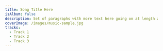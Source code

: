 ```yaml
---
title: Song Title Here
isAlbum: false
description: Set of paragraphs with more text here going on at length about something interesting.
coverImage: /images/music-sample.jpg
tracks:
  - Track 1
  - Track 2
  - Track 3
---
```

